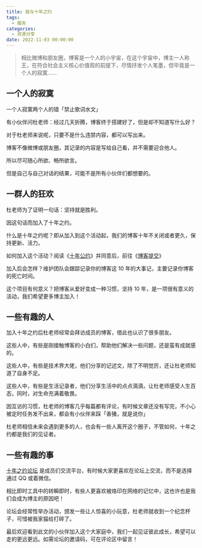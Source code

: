 ```yaml
---
title: 我与十年之约
tags:
  - 服务
categories:
  - 资源分享
date: 2022-11-03 00:00:00
---
```


> 相比微博和朋友圈，博客是一个人的小宇宙，在这个宇宙中，博主一人称王，在符合社会主义核心价值观的前提下，尽情抒发个人笔墨，但毕竟是一个人的寂寞……

<!-- more -->

## 一个人的寂寞

一个人寂寞两个人的错「禁止歌词水文」

有小伙伴问杜老师：经过几天折腾，博客终于搭建好了，但是却不知道写什么好？

对于杜老师来说呢，只要不是什么违禁内容，都可以写出来。

博客不像微博或朋友圈，其记录的内容是写给自己看，并不需要迎合他人。

所以尽可随心所欲、畅所欲言。

但是自己与自己对话的结果，可能不是所有小伙伴们都想要的。

## 一群人的狂欢

杜老师为了证明一句话：坚持就是胜利。

因这句话而加入了十年之约。

什么是十年之约呢？即从加入到这个活动起，我们的博客十年不关闭或者更久，保持更新、活力。

如何加入这个活动？阅读《[十年公约](https://www.foreverblog.cn/storage/%E5%8D%81%E5%B9%B4%E4%B9%8B%E7%BA%A6%E5%85%AC%E7%BA%A6.pdf)》并同意后，前往《[博客提交](https://www.foreverblog.cn/treaty.html)》

加入后会怎样？维护团队会跟踪记录你的博客这 10 年的大事记，主要记录你博客的死亡时间。

这个项目有何意义？把博客从爱好变成一种习惯，坚持 10 年，是一项很有意义的活动，我们希望更多博主加入！

## 一些有趣的人

加入十年之约后杜老师经常会拜访成员的博客，借此也认识了很多朋友。

这些人中，有些是刚接触博客的小白们，帮助他们解决一些问题，还是蛮有成就感的。

这些人中，有些是技术界大佬，他们分享的记述文，除了不明觉厉，还让杜老师知道了自身不足。

这些人中，有些是生活记录者，他们分享生活中的点点滴滴，让杜老师感受人生百态，同时，对生命充满着敬畏。

因互访的习惯，杜老师的博客几乎每篇都有评论，有时候文章还没有写完，不小心被定时任务发不出来，都会有小伙伴来踩「香猪，就是说你」

杜老师相信未来会遇到更多的人，也会有一些人离开这个圈子，不管如何，十年之约都是我们的见证者。

## 一些有趣的事

[十年之约论坛](https://bbs.sn) 是成员们交流平台，有时候大家更喜欢在论坛上交流，而不是选择通过 QQ 或着微信。

相比即时工具中的转瞬即时，有些人更喜欢被烙印在网络的记忆中，这也许也是我们会成为博主的原因吧！

论坛会经常性举办活动，颁发一些让人惊喜的小玩意，杜老师就收到一个纪念杯子，可惜被我家猫给打碎了。

最后欢迎看到此文的小伙伴加入这个大家庭中，我们一起见证彼此成长，希望可以走的更远更远。如需论坛的邀请码，可在评论区中留言！